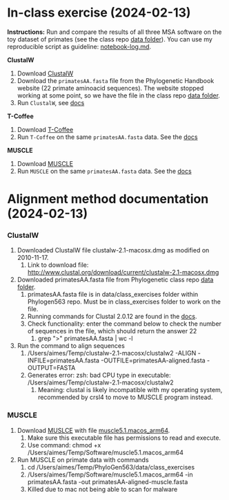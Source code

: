 # In-class exercise (2024-02-13)

**Instructions:** Run and compare the results of all three MSA software on the toy dataset of primates (see the class repo [data folder](https://github.com/crsl4/phylogenetics-class/tree/master/data)). You can use my reproducible script as guideline: [notebook-log.md](https://github.com/crsl4/phylogenetics-class/tree/master/exercises/notebook-log.md).

**ClustalW**

1. Download [ClustalW](http://www.clustal.org/clustal2/)
2. Download the `primatesAA.fasta` file from the Phylogenetic Handbook website (22 primate aminoacid sequences). The website stopped working at some point, so we have the file in the class repo [data folder](https://github.com/crsl4/phylogenetics-class/tree/master/data).
3. Run `ClustalW`, see [docs](http://www.clustal.org/download/clustalw_help.txt)

**T-Coffee**

1. Download [T-Coffee](http://www.tcoffee.org/Projects/tcoffee/index.html#DOWNLOAD)
2. Run `T-Coffee` on the same `primatesAA.fasta` data. See the [docs](http://www.tcoffee.org/Projects/tcoffee/documentation/index.html#quick-start-t-coffee)

**MUSCLE**

1. Download [MUSCLE](https://www.drive5.com/muscle/downloads.htm)
2. Run `MUSCLE` on the same `primatesAA.fasta` data. See the [docs](https://www.drive5.com/muscle/manual/basic_alignment.html)

# Alignment method documentation (2024-02-13)
### ClustalW
1. Downloaded ClustalW file clustalw-2.1-macosx.dmg as modified on 2010-11-17. 
   1. Link to download file: http://www.clustal.org/download/current/clustalw-2.1-macosx.dmg
2. Downloaded primatesAA.fasta file from Phylogenetic class repo [data folder](https://github.com/crsl4/phylogenetics-class/tree/master/data).
   1. primatesAA.fasta file is in data/class_exercises folder within Phylogen563 repo. Must be in class_exercises folder to work on the file. 
   2. Running commands for Clustal 2.0.12 are found in the [docs](http://www.clustal.org/download/clustalw_help.txt).
   3. Check functionality: enter the command below to check the number of sequences in the file, which should return the answer 22
      1. grep ">" primatesAA.fasta | wc -l
3. Run the command to align sequences
   1. /Users/aimes/Temp/clustalw-2.1-macosx/clustalw2 -ALIGN -INFILE=primatesAA.fasta -OUTFILE=primatesAA-aligned.fasta -OUTPUT=FASTA
   2. Generates error: zsh: bad CPU type in executable: /Users/aimes/Temp/clustalw-2.1-macosx/clustalw2
      1. Meaning: clustal is likely incompatible with my operating system, recommended by crsl4 to move to MUSCLE program instead. 

### MUSCLE
1. Download [MUSLCE](https://github.com/rcedgar/muscle/releases/tag/5.1.0) with file [muscle5.1.macos_arm64](https://github.com/rcedgar/muscle/releases/download/5.1.0/muscle5.1.macos_arm64). 
   1. Make sure this executable file has permissions to read and execute. 
   2. Use command: chmod +x /Users/aimes/Temp/Software/muscle5.1.macos_arm64
2. Run MUSCLE on primate data with commands
   1. cd /Users/aimes/Temp/PhyloGen563/data/class_exercises
   2. /Users/aimes/Temp/Software/muscle5.1.macos_arm64 -in primatesAA.fasta -out primatesAA-aligned-muscle.fasta
   3. Killed due to mac not being able to scan for malware 